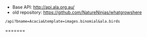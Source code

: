 * Base API: http://api.ala.org.au/
* old repository: https://github.com/NatureNinjas/whatgrowshere

```
/api?bname=Acacia&template=images.binomial&ala.birds
```
=======
